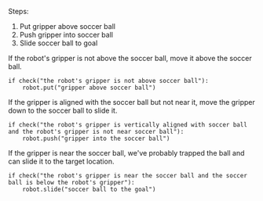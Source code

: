 

Steps:

1. Put gripper above soccer ball
2. Push gripper into soccer ball
3. Slide soccer ball to goal

If the robot's gripper is not above the soccer ball, move it above the soccer ball.

```
if check("the robot's gripper is not above soccer ball"):
    robot.put("gripper above soccer ball")
```

If the gripper is aligned with the soccer ball but not near it, move the gripper down to the soccer ball to slide it.

```
if check("the robot's gripper is vertically aligned with soccer ball and the robot's gripper is not near soccer ball"):
    robot.push("gripper into the soccer ball")
```

If the gripper is near the soccer ball, we've probably trapped the ball and can slide it to the target location.

```
if check("the robot's gripper is near the soccer ball and the soccer ball is below the robot's gripper"):
    robot.slide("soccer ball to the goal")
```